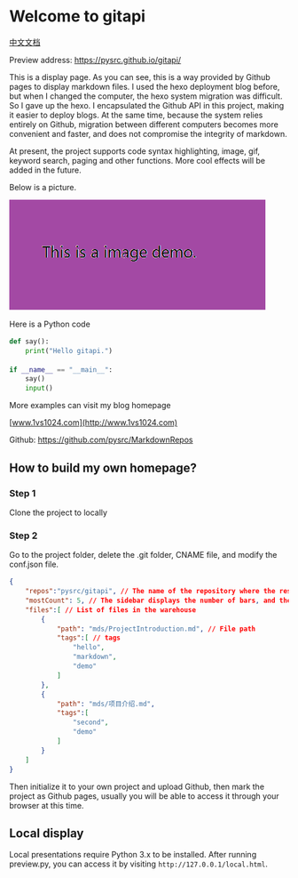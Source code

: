 # Welcome to gitapi

[中文文档](mds/项目介绍.md)

Preview address: https://pysrc.github.io/gitapi/

This is a display page. As you can see, this is a way provided by Github pages to display markdown files. I used the hexo deployment blog before, but when I changed the computer, the hexo system migration was difficult. So I gave up the hexo. I encapsulated the Github API in this project, making it easier to deploy blogs. At the same time, because the system relies entirely on Github, migration between different computers becomes more convenient and faster, and does not compromise the integrity of markdown.

At present, the project supports code syntax highlighting, image, gif, keyword search, paging and other functions. More cool effects will be added in the future.

Below is a picture.

![](mds/ProjectIntroduction/hello.png)

Here is a Python code

```python
def say():
    print("Hello gitapi.")

if __name__ == "__main__":
    say()
    input()

```

More examples can visit my blog homepage

[www.1vs1024.com](http://www.1vs1024.com)

Github: https://github.com/pysrc/MarkdownRepos

## How to build my own homepage?

### Step 1

Clone the project to locally

### Step 2

Go to the project folder, delete the .git folder, CNAME file, and modify the conf.json file.

```json
{
	"repos":"pysrc/gitapi", // The name of the repository where the resource is stored
	"mostCount": 5, // The sidebar displays the number of bars, and the search is not subject to this restriction.
	"files":[ // List of files in the warehouse
		{
			"path": "mds/ProjectIntroduction.md", // File path
			"tags":[ // tags
				"hello",
				"markdown",
				"demo"
			]
		},
		{
			"path": "mds/项目介绍.md",
			"tags":[
				"second",
				"demo"
			]
		}
	]
}

```

Then initialize it to your own project and upload Github, then mark the project as Github pages, usually you will be able to access it through your browser at this time.

## Local display

Local presentations require Python 3.x to be installed. After running preview.py, you can access it by visiting `http://127.0.0.1/local.html`.